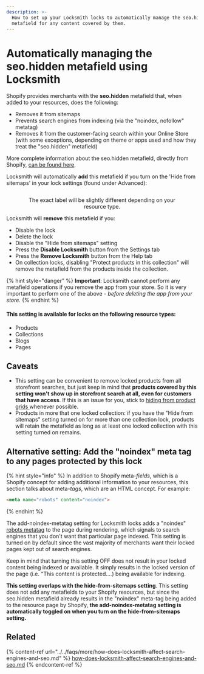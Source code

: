 ```yaml
---
description: >-
  How to set up your Locksmith locks to automatically manage the seo.hidden
  metafield for any content covered by them.
---
```


# Automatically managing the seo.hidden metafield using Locksmith

Shopify provides merchants with the **seo.hidden** metafield that, when added to your resources, does the following:

* Removes it from sitemaps
* Prevents search engines from indexing (via the "noindex, nofollow" metatag)
* Removes it from the customer-facing search within your Online Store (with some exceptions, depending on theme or apps used and how they treat the "seo.hidden" metafield)

More complete information about the seo.hidden metafield, directly from Shopify, [can be found here](https://shopify.dev/docs/apps/marketing/seo#step-2-hide-a-resource-from-search-engines-and-sitemaps).

Locksmith will automatically **add** this metafield if you turn on the 'Hide from sitemaps' in your lock settings (found under Advanced):

<div align="center"><figure><img src="../../.gitbook/assets/Screenshot 2025-06-19 at 1.13.44 PM.png" alt=""><figcaption><p>The exact label will be slightly different depending on your resource type.</p></figcaption></figure></div>

Locksmith will **remove** this metafield if you:

* Disable the lock
* Delete the lock
* Disable the "Hide from sitemaps" setting
* Press the **Disable Locksmith** button from the Settings tab
* Press the **Remove Locksmith** button from the Help tab
* On collection locks, disabling "Protect products in this collection" will remove the metafield from the products inside the collection.

{% hint style="danger" %}
**Important**: Locksmith cannot perform any metafield operations if you remove the app from your store. So it is very important to perform one of the above - _before deleting the app from your store._
{% endhint %}

#### This setting is available for locks on the following resource types:

* Products
* Collections
* Blogs
* Pages

## Caveats

* This setting can be convenient to remove locked products from all storefront searches, but just keep in mind that **products covered by this setting won't show up in storefront search at all, even for customers that have access**. If this is an issue for you, stick to [hiding from product grids ](https://www.locksmith.guide/tutorials/more/hiding-products-from-product-grids)whenever possible.
* Products in more that one locked collection: if you have the "Hide from sitemaps" setting turned on for more than one collection lock, products will retain the metafield as long as at least one locked collection with this setting turned on remains.

## Alternative setting: Add the "noindex" meta tag to any pages protected by this lock

{% hint style="info" %}
In addition to Shopify meta-_fields_, which is a Shopify concept for adding additional information to your resources, this section talks about meta-_tags_, which are an HTML concept. For example:

```html
<meta name="robots" content="noindex">
```
{% endhint %}

The add-noindex-metatag setting for Locksmith locks adds a "noindex"[ robots metatag](https://developers.google.com/search/docs/crawling-indexing/robots-meta-tag?csw=1) to the page during rendering, which signals to search engines that you don't want that particular page indexed. This setting is turned on by default since the vast majority of merchants want their locked pages kept out of search engines.&#x20;

Keep in mind that turning this setting OFF does not result in your locked content being indexed or available. It simply results in the locked version of the page (i.e. "This content is protected....) being available for indexing.

**This setting overlaps with the hide-from-sitemaps setting**. This setting does not add any metafields to your Shopify resources, but since the seo.hidden metafield already results in the "noindex" meta-tag being added to the resource page by Shopify, **the add-noindex-metatag setting is automatically toggled on when you turn on the hide-from-sitemaps setting.**

## Related

{% content-ref url="../../faqs/more/how-does-locksmith-affect-search-engines-and-seo.md" %}
[how-does-locksmith-affect-search-engines-and-seo.md](../../faqs/more/how-does-locksmith-affect-search-engines-and-seo.md)
{% endcontent-ref %}
